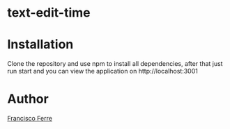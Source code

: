 # text-edit-time

# Installation
Clone the repository and use npm to install all dependencies, after that just run start and you can view the application on http://localhost:3001

# Author
[Francisco Ferre](https://github.com/ScoBoFoSho)